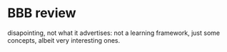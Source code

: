 # BBB review
disapointing, not what it advertises: not a learning framework, just some concepts, albeit very interesting ones.
